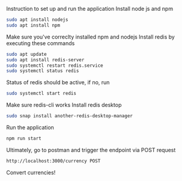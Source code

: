 Instruction to set up and run the application
Install node js and npm
```sh
sudo apt install nodejs
sudo apt install npm
```
Make sure you've correclty installed npm and nodejs
Install redis by executing these commands
```sh
sudo apt update
sudo apt install redis-server
sudo systemctl restart redis.service
sudo systemctl status redis
```
Status of redis should be active, if no, run 
```sh
sudo systemctl start redis
```
Make sure redis-cli works 
Install redis desktop
```sh
sudo snap install another-redis-desktop-manager
```
Run the application 
```sh
npm run start
```
Ultimately, go to postman and trigger the endpoint via POST request
```sh
http://localhost:3000/currency POST
```
Convert currencies!